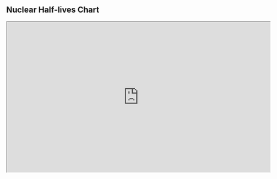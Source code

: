 ## Nuclear Half-lives Chart
<iframe width="700" height="400"
        src="https://root.cern.ch/js/latest/demo/demo.htm?addr=https://ribf.riken.jp/~phong/onlinefiles/halflives.json&opt=colz;logz;nostat?monitoring=1000">
</iframe>
